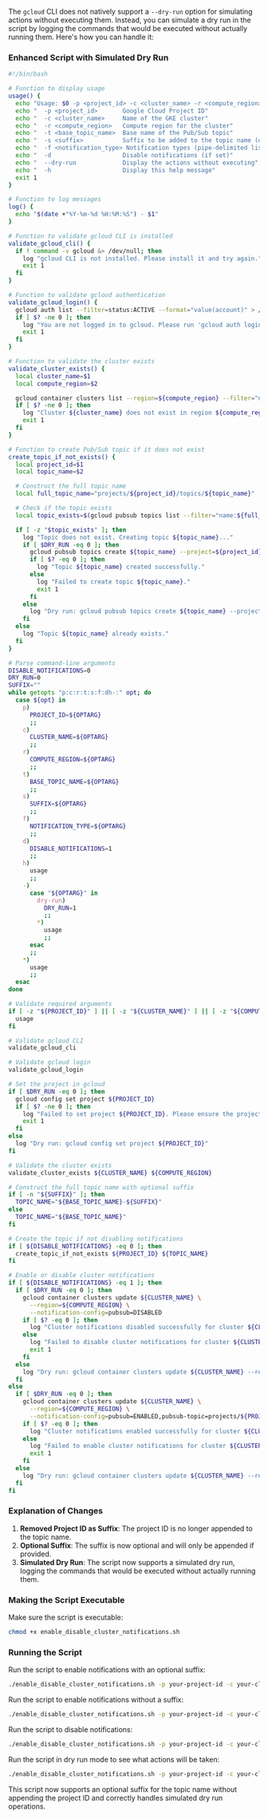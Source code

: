 The `gcloud` CLI does not natively support a `--dry-run` option for simulating actions without executing them. Instead, you can simulate a dry run in the script by logging the commands that would be executed without actually running them. Here's how you can handle it:

### Enhanced Script with Simulated Dry Run

```bash
#!/bin/bash

# Function to display usage
usage() {
  echo "Usage: $0 -p <project_id> -c <cluster_name> -r <compute_region> -t <base_topic_name> [-s <suffix>] -f <notification_type> [-d] [-h] [--dry-run]"
  echo "  -p <project_id>       Google Cloud Project ID"
  echo "  -c <cluster_name>     Name of the GKE cluster"
  echo "  -r <compute_region>   Compute region for the cluster"
  echo "  -t <base_topic_name>  Base name of the Pub/Sub topic"
  echo "  -s <suffix>           Suffix to be added to the topic name (optional)"
  echo "  -f <notification_type> Notification types (pipe-delimited list)"
  echo "  -d                    Disable notifications (if set)"
  echo "  --dry-run             Display the actions without executing"
  echo "  -h                    Display this help message"
  exit 1
}

# Function to log messages
log() {
  echo "$(date +"%Y-%m-%d %H:%M:%S") - $1"
}

# Function to validate gcloud CLI is installed
validate_gcloud_cli() {
  if ! command -v gcloud &> /dev/null; then
    log "gcloud CLI is not installed. Please install it and try again."
    exit 1
  fi
}

# Function to validate gcloud authentication
validate_gcloud_login() {
  gcloud auth list --filter=status:ACTIVE --format="value(account)" > /dev/null 2>&1
  if [ $? -ne 0 ]; then
    log "You are not logged in to gcloud. Please run 'gcloud auth login' to login."
    exit 1
  fi
}

# Function to validate the cluster exists
validate_cluster_exists() {
  local cluster_name=$1
  local compute_region=$2

  gcloud container clusters list --region=${compute_region} --filter="name=${cluster_name}" --format="value(name)" | grep -q "${cluster_name}"
  if [ $? -ne 0 ]; then
    log "Cluster ${cluster_name} does not exist in region ${compute_region}. Please check the cluster name and region."
    exit 1
  fi
}

# Function to create Pub/Sub topic if it does not exist
create_topic_if_not_exists() {
  local project_id=$1
  local topic_name=$2

  # Construct the full topic name
  local full_topic_name="projects/${project_id}/topics/${topic_name}"

  # Check if the topic exists
  local topic_exists=$(gcloud pubsub topics list --filter="name:${full_topic_name}" --format="value(name)")

  if [ -z "$topic_exists" ]; then
    log "Topic does not exist. Creating topic ${topic_name}..."
    if [ $DRY_RUN -eq 0 ]; then
      gcloud pubsub topics create ${topic_name} --project=${project_id}
      if [ $? -eq 0 ]; then
        log "Topic ${topic_name} created successfully."
      else
        log "Failed to create topic ${topic_name}."
        exit 1
      fi
    else
      log "Dry run: gcloud pubsub topics create ${topic_name} --project=${project_id}"
    fi
  else
    log "Topic ${topic_name} already exists."
  fi
}

# Parse command-line arguments
DISABLE_NOTIFICATIONS=0
DRY_RUN=0
SUFFIX=""
while getopts "p:c:r:t:s:f:dh-:" opt; do
  case ${opt} in
    p)
      PROJECT_ID=${OPTARG}
      ;;
    c)
      CLUSTER_NAME=${OPTARG}
      ;;
    r)
      COMPUTE_REGION=${OPTARG}
      ;;
    t)
      BASE_TOPIC_NAME=${OPTARG}
      ;;
    s)
      SUFFIX=${OPTARG}
      ;;
    f)
      NOTIFICATION_TYPE=${OPTARG}
      ;;
    d)
      DISABLE_NOTIFICATIONS=1
      ;;
    h)
      usage
      ;;
    -)
      case "${OPTARG}" in
        dry-run)
          DRY_RUN=1
          ;;
        *)
          usage
          ;;
      esac
      ;;
    *)
      usage
      ;;
  esac
done

# Validate required arguments
if [ -z "${PROJECT_ID}" ] || [ -z "${CLUSTER_NAME}" ] || [ -z "${COMPUTE_REGION}" ] || [ -z "${BASE_TOPIC_NAME}" ] || [ -z "${NOTIFICATION_TYPE}" ] && [ ${DISABLE_NOTIFICATIONS} -eq 0 ]; then
  usage
fi

# Validate gcloud CLI
validate_gcloud_cli

# Validate gcloud login
validate_gcloud_login

# Set the project in gcloud
if [ $DRY_RUN -eq 0 ]; then
  gcloud config set project ${PROJECT_ID}
  if [ $? -ne 0 ]; then
    log "Failed to set project ${PROJECT_ID}. Please ensure the project ID is correct and you have the necessary permissions."
    exit 1
  fi
else
  log "Dry run: gcloud config set project ${PROJECT_ID}"
fi

# Validate the cluster exists
validate_cluster_exists ${CLUSTER_NAME} ${COMPUTE_REGION}

# Construct the full topic name with optional suffix
if [ -n "${SUFFIX}" ]; then
  TOPIC_NAME="${BASE_TOPIC_NAME}-${SUFFIX}"
else
  TOPIC_NAME="${BASE_TOPIC_NAME}"
fi

# Create the topic if not disabling notifications
if [ ${DISABLE_NOTIFICATIONS} -eq 0 ]; then
  create_topic_if_not_exists ${PROJECT_ID} ${TOPIC_NAME}
fi

# Enable or disable cluster notifications
if [ ${DISABLE_NOTIFICATIONS} -eq 1 ]; then
  if [ $DRY_RUN -eq 0 ]; then
    gcloud container clusters update ${CLUSTER_NAME} \
      --region=${COMPUTE_REGION} \
      --notification-config=pubsub=DISABLED
    if [ $? -eq 0 ]; then
      log "Cluster notifications disabled successfully for cluster ${CLUSTER_NAME}."
    else
      log "Failed to disable cluster notifications for cluster ${CLUSTER_NAME}."
      exit 1
    fi
  else
    log "Dry run: gcloud container clusters update ${CLUSTER_NAME} --region=${COMPUTE_REGION} --notification-config=pubsub=DISABLED"
  fi
else
  if [ $DRY_RUN -eq 0 ]; then
    gcloud container clusters update ${CLUSTER_NAME} \
      --region=${COMPUTE_REGION} \
      --notification-config=pubsub=ENABLED,pubsub-topic=projects/${PROJECT_ID}/topics/${TOPIC_NAME},filter=${NOTIFICATION_TYPE}
    if [ $? -eq 0 ]; then
      log "Cluster notifications enabled successfully for cluster ${CLUSTER_NAME}."
    else
      log "Failed to enable cluster notifications for cluster ${CLUSTER_NAME}."
      exit 1
    fi
  else
    log "Dry run: gcloud container clusters update ${CLUSTER_NAME} --region=${COMPUTE_REGION} --notification-config=pubsub=ENABLED,pubsub-topic=projects/${PROJECT_ID}/topics/${TOPIC_NAME},filter=${NOTIFICATION_TYPE}"
  fi
fi
```

### Explanation of Changes

1. **Removed Project ID as Suffix**: The project ID is no longer appended to the topic name.
2. **Optional Suffix**: The suffix is now optional and will only be appended if provided.
3. **Simulated Dry Run**: The script now supports a simulated dry run, logging the commands that would be executed without actually running them.

### Making the Script Executable

Make sure the script is executable:

```bash
chmod +x enable_disable_cluster_notifications.sh
```

### Running the Script

Run the script to enable notifications with an optional suffix:

```bash
./enable_disable_cluster_notifications.sh -p your-project-id -c your-cluster-name -r your-compute-region -t your-base-topic-name -s notifier -f "UpgradeEvent|SecurityBulletinEvent"
```

Run the script to enable notifications without a suffix:

```bash
./enable_disable_cluster_notifications.sh -p your-project-id -c your-cluster-name -r your-compute-region -t your-base-topic-name -f "UpgradeEvent|SecurityBulletinEvent"
```

Run the script to disable notifications:

```bash
./enable_disable_cluster_notifications.sh -p your-project-id -c your-cluster-name -r your-compute-region -d
```

Run the script in dry run mode to see what actions will be taken:

```bash
./enable_disable_cluster_notifications.sh -p your-project-id -c your-cluster-name -r your-compute-region -t your-base-topic-name -s notifier -f "UpgradeEvent|SecurityBulletinEvent" --dry-run
```

This script now supports an optional suffix for the topic name without appending the project ID and correctly handles simulated dry run operations.
